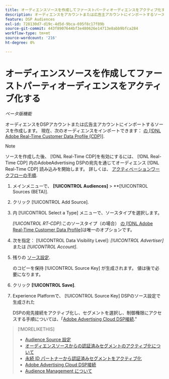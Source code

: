 ```yaml
---
title: オーディエンスソースを作成してファーストパーティオーディエンスをアクティブ化する
description: オーディエンスをアカウントまたは広告主アカウントにインポートするソースを作成する方法を説明します。
feature: DSP Audiences
exl-id: 728130d7-d19c-4d5d-9bca-695f8c17f89b
source-git-commit: 443f8907644bf3e480626e14713e8abb9bfca284
workflow-type: tm+mt
source-wordcount: '216'
ht-degree: 0%

---
```


# オーディエンスソースを作成してファーストパーティオーディエンスをアクティブ化する

*ベータ版機能*

<!-- Will this remain for admin users/Adobe account teams only? -->

オーディエンスをDSPアカウントまたは広告主アカウントにインポートするソースを作成します。 現在、次のオーディエンスをインポートできます： [の [!DNL Adobe Real-Time Customer Data Profile (CDP)]](https://experienceleague.adobe.com/docs/experience-platform/rtcdp/overview.html).

>[!NOTE]
>
>ソースを作成した後、 [!DNL Real-Time CDP]を有効にするには、 [!DNL Real-Time CDP] 内のAdobeAdvertising DSPの宛先を通じてオーディエンス [!DNL Real-Time CDP] 読み込みを開始します。 詳しくは、 [アクティベーションワークフローの手順](source-about.md#workflow-sources).

1. メインメニューで、 **[!UICONTROL Audiences]** > **[!UICONTROL Sources (BETA)].

1. クリック [!UICONTROL Add Source].

1. 内 [!UICONTROL Select a Type] メニューで、ソースタイプを選択します。

   *[!UICONTROL RT-CDP]*:このソースタイプ（の場合） [の [!DNL Adobe Real-Time Customer Data Profile]](source-about.md)は唯一のオプションです。

1. 次を指定： [!UICONTROL Data Visibility Level]: *[!UICONTROL Advertiser]* または *[!UICONTROL Account]*.

1. 残りの [ソース設定](source-settings.md).

   のコピーを保持 [!UICONTROL Source Key] が生成されます。 値は後で必要になります。

1. クリック **[!UICONTROL Save]**.

1. Experience Platformで、 [!UICONTROL Source Key] DSPのソース設定で生成された

   DSPの宛先接続をアクティブ化し、セグメントを選択し、制御権限にアクセスする手順については、「[Adobe Advertising Cloud DSP接続](https://experienceleague.adobe.com/docs/experience-platform/destinations/catalog/advertising/adobe-advertising-connection.html).&quot;

>[!MORELIKETHIS]
>
>* [Audience Source 設定](source-settings.md)
>* [オーディエンスソースからの認証済みセグメントのアクティブ化について](source-about.md)
>* [永続 ID パートナーから認証済みセグメントをアクティブ化](source-durable-id.md)<!-- title?-->
>* [Adobe Advertising Cloud DSP接続](https://experienceleague.adobe.com/docs/experience-platform/destinations/catalog/advertising/adobe-advertising-connection.html)
>* [Audience Management について](/help/dsp/audiences/audience-about.md)

